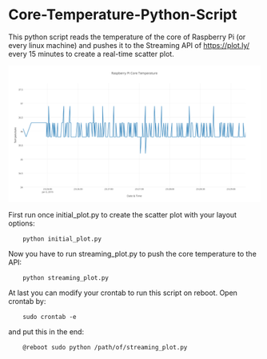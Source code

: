Core-Temperature-Python-Script
==============================

This python script reads the temperature of the core of Raspberry Pi (or every linux machine) and 
pushes it to the Streaming API of https://plot.ly/ every 15 minutes to create a real-time scatter plot.

![alt tag](https://github.com/PanosXY/RPi-Core-Temp-Python-Script/blob/master/raspberry_pi_core_temperature.png)

First run once initial_plot.py to create the scatter plot with your layout options:

        python initial_plot.py

Now you have to run streaming_plot.py to push the core temperature to the API:

        python streaming_plot.py
 
At last you can modify your crontab to run this script on reboot. Open crontab by:

        sudo crontab -e
and put this in the end:

        @reboot sudo python /path/of/streaming_plot.py
